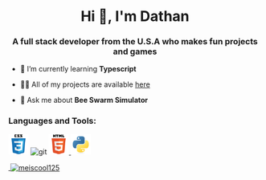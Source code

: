 <h1 align="center">Hi 👋, I'm Dathan</h1>
<h3 align="center">A full stack developer from the U.S.A who makes fun projects and games</h3>

- 🌱 I’m currently learning **Typescript**

- 👨‍💻 All of my projects are available [here](https://github.com/Meiscool125?tab=repositories)

- 💬 Ask me about **Bee Swarm Simulator**

<h3 align="left">Languages and Tools:</h3>
<p align="left"> 
<img src="https://raw.githubusercontent.com/devicons/devicon/master/icons/css3/css3-original-wordmark.svg" alt="css3" width="40" height="40"/> 
<img src="https://www.vectorlogo.zone/logos/git-scm/git-scm-icon.svg" alt="git" width="40" height="40"/> </a> <a href="https://www.w3.org/html/" target="_blank" rel="noreferrer"> 
<img src="https://raw.githubusercontent.com/devicons/devicon/master/icons/html5/html5-original-wordmark.svg" alt="html5" width="40" height="40"/>
<img src="https://raw.githubusercontent.com/devicons/devicon/master/icons/python/python-original.svg" alt="python" width="40" height="40"/>
</p>

<p>&nbsp;<img align="center" src="https://github-readme-stats.vercel.app/api?username=meiscool125&show_icons=true&locale=en&theme=dark" alt="meiscool125" /></p>

